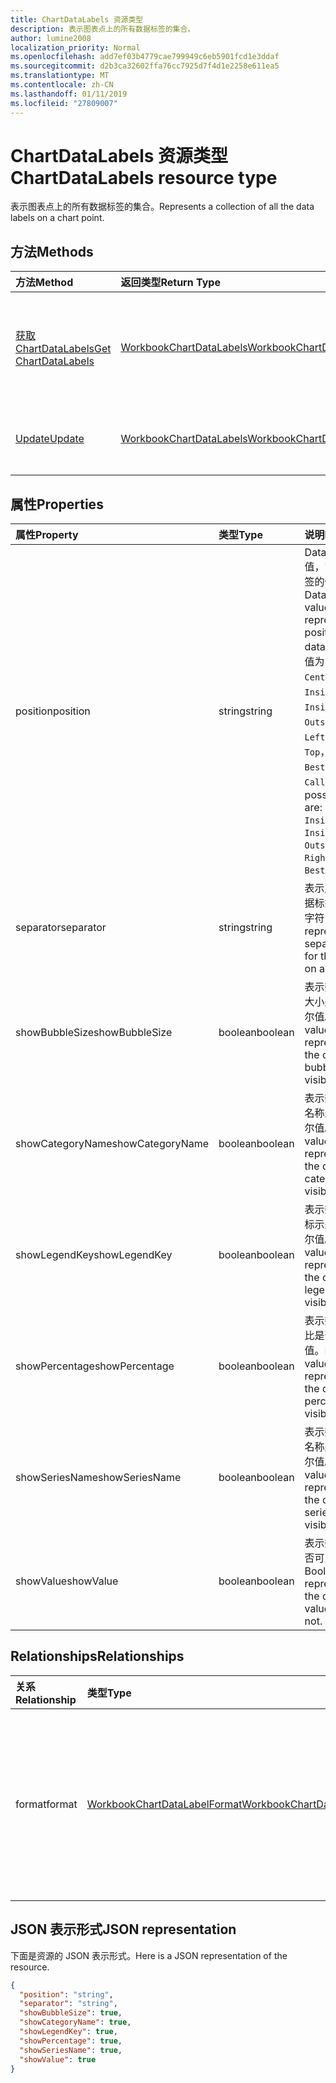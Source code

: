 ```yaml
---
title: ChartDataLabels 资源类型
description: 表示图表点上的所有数据标签的集合。
author: lumine2008
localization_priority: Normal
ms.openlocfilehash: add7ef03b4779cae799949c6eb5901fcd1e3ddaf
ms.sourcegitcommit: d2b3ca32602ffa76cc7925d7f4d1e2258e611ea5
ms.translationtype: MT
ms.contentlocale: zh-CN
ms.lasthandoff: 01/11/2019
ms.locfileid: "27809007"
---
```

# <a name="chartdatalabels-resource-type"></a><span data-ttu-id="f0cae-103">ChartDataLabels 资源类型</span><span class="sxs-lookup"><span data-stu-id="f0cae-103">ChartDataLabels resource type</span></span>

<span data-ttu-id="f0cae-104">表示图表点上的所有数据标签的集合。</span><span class="sxs-lookup"><span data-stu-id="f0cae-104">Represents a collection of all the data labels on a chart point.</span></span>


## <a name="methods"></a><span data-ttu-id="f0cae-105">方法</span><span class="sxs-lookup"><span data-stu-id="f0cae-105">Methods</span></span>

| <span data-ttu-id="f0cae-106">方法</span><span class="sxs-lookup"><span data-stu-id="f0cae-106">Method</span></span>           | <span data-ttu-id="f0cae-107">返回类型</span><span class="sxs-lookup"><span data-stu-id="f0cae-107">Return Type</span></span>    |<span data-ttu-id="f0cae-108">说明</span><span class="sxs-lookup"><span data-stu-id="f0cae-108">Description</span></span>|
|:---------------|:--------|:----------|
|[<span data-ttu-id="f0cae-109">获取 ChartDataLabels</span><span class="sxs-lookup"><span data-stu-id="f0cae-109">Get ChartDataLabels</span></span>](../api/chartdatalabels-get.md) | [<span data-ttu-id="f0cae-110">WorkbookChartDataLabels</span><span class="sxs-lookup"><span data-stu-id="f0cae-110">WorkbookChartDataLabels</span></span>](chartdatalabels.md) |<span data-ttu-id="f0cae-111">读取 chartDataLabels 对象的属性和关系。</span><span class="sxs-lookup"><span data-stu-id="f0cae-111">Read properties and relationships of chartDataLabels object.</span></span>|
|[<span data-ttu-id="f0cae-112">Update</span><span class="sxs-lookup"><span data-stu-id="f0cae-112">Update</span></span>](../api/chartdatalabels-update.md) | [<span data-ttu-id="f0cae-113">WorkbookChartDataLabels</span><span class="sxs-lookup"><span data-stu-id="f0cae-113">WorkbookChartDataLabels</span></span>](chartdatalabels.md) |<span data-ttu-id="f0cae-114">更新 ChartDataLabels 对象</span><span class="sxs-lookup"><span data-stu-id="f0cae-114">Update ChartDataLabels object.</span></span> |

## <a name="properties"></a><span data-ttu-id="f0cae-115">属性</span><span class="sxs-lookup"><span data-stu-id="f0cae-115">Properties</span></span>
| <span data-ttu-id="f0cae-116">属性</span><span class="sxs-lookup"><span data-stu-id="f0cae-116">Property</span></span>     | <span data-ttu-id="f0cae-117">类型</span><span class="sxs-lookup"><span data-stu-id="f0cae-117">Type</span></span>   |<span data-ttu-id="f0cae-118">说明</span><span class="sxs-lookup"><span data-stu-id="f0cae-118">Description</span></span>|
|:---------------|:--------|:----------|
|<span data-ttu-id="f0cae-119">position</span><span class="sxs-lookup"><span data-stu-id="f0cae-119">position</span></span>|<span data-ttu-id="f0cae-120">string</span><span class="sxs-lookup"><span data-stu-id="f0cae-120">string</span></span>|<span data-ttu-id="f0cae-121">DataLabelPosition 值，它代表数据标签的位置。</span><span class="sxs-lookup"><span data-stu-id="f0cae-121">DataLabelPosition value that represents the position of the data label.</span></span> <span data-ttu-id="f0cae-122">可能的值为： `None`， `Center`， `InsideEnd`， `InsideBase`， `OutsideEnd`， `Left`， `Right`， `Top`， `Bottom`， `BestFit`， `Callout`。</span><span class="sxs-lookup"><span data-stu-id="f0cae-122">The possible values are: `None`, `Center`, `InsideEnd`, `InsideBase`, `OutsideEnd`, `Left`, `Right`, `Top`, `Bottom`, `BestFit`, `Callout`.</span></span>|
|<span data-ttu-id="f0cae-123">separator</span><span class="sxs-lookup"><span data-stu-id="f0cae-123">separator</span></span>|<span data-ttu-id="f0cae-124">string</span><span class="sxs-lookup"><span data-stu-id="f0cae-124">string</span></span>|<span data-ttu-id="f0cae-125">表示用于图表中数据标签的分隔符的字符串。</span><span class="sxs-lookup"><span data-stu-id="f0cae-125">String representing the separator used for the data labels on a chart.</span></span>|
|<span data-ttu-id="f0cae-126">showBubbleSize</span><span class="sxs-lookup"><span data-stu-id="f0cae-126">showBubbleSize</span></span>|<span data-ttu-id="f0cae-127">boolean</span><span class="sxs-lookup"><span data-stu-id="f0cae-127">boolean</span></span>|<span data-ttu-id="f0cae-128">表示数据标签气泡大小是否可见的布尔值。</span><span class="sxs-lookup"><span data-stu-id="f0cae-128">Boolean value representing if the data label bubble size is visible or not.</span></span>|
|<span data-ttu-id="f0cae-129">showCategoryName</span><span class="sxs-lookup"><span data-stu-id="f0cae-129">showCategoryName</span></span>|<span data-ttu-id="f0cae-130">boolean</span><span class="sxs-lookup"><span data-stu-id="f0cae-130">boolean</span></span>|<span data-ttu-id="f0cae-131">表示数据标签类别名称是否可见的布尔值。</span><span class="sxs-lookup"><span data-stu-id="f0cae-131">Boolean value representing if the data label category name is visible or not.</span></span>|
|<span data-ttu-id="f0cae-132">showLegendKey</span><span class="sxs-lookup"><span data-stu-id="f0cae-132">showLegendKey</span></span>|<span data-ttu-id="f0cae-133">boolean</span><span class="sxs-lookup"><span data-stu-id="f0cae-133">boolean</span></span>|<span data-ttu-id="f0cae-134">表示数据标签图例标示是否可见的布尔值。</span><span class="sxs-lookup"><span data-stu-id="f0cae-134">Boolean value representing if the data label legend key is visible or not.</span></span>|
|<span data-ttu-id="f0cae-135">showPercentage</span><span class="sxs-lookup"><span data-stu-id="f0cae-135">showPercentage</span></span>|<span data-ttu-id="f0cae-136">boolean</span><span class="sxs-lookup"><span data-stu-id="f0cae-136">boolean</span></span>|<span data-ttu-id="f0cae-137">表示数据标签百分比是否可见的布尔值。</span><span class="sxs-lookup"><span data-stu-id="f0cae-137">Boolean value representing if the data label percentage is visible or not.</span></span>|
|<span data-ttu-id="f0cae-138">showSeriesName</span><span class="sxs-lookup"><span data-stu-id="f0cae-138">showSeriesName</span></span>|<span data-ttu-id="f0cae-139">boolean</span><span class="sxs-lookup"><span data-stu-id="f0cae-139">boolean</span></span>|<span data-ttu-id="f0cae-140">表示数据标签系列名称是否可见的布尔值。</span><span class="sxs-lookup"><span data-stu-id="f0cae-140">Boolean value representing if the data label series name is visible or not.</span></span>|
|<span data-ttu-id="f0cae-141">showValue</span><span class="sxs-lookup"><span data-stu-id="f0cae-141">showValue</span></span>|<span data-ttu-id="f0cae-142">boolean</span><span class="sxs-lookup"><span data-stu-id="f0cae-142">boolean</span></span>|<span data-ttu-id="f0cae-143">表示数据标签值是否可见的布尔值。</span><span class="sxs-lookup"><span data-stu-id="f0cae-143">Boolean value representing if the data label value is visible or not.</span></span>|

## <a name="relationships"></a><span data-ttu-id="f0cae-144">Relationships</span><span class="sxs-lookup"><span data-stu-id="f0cae-144">Relationships</span></span>
| <span data-ttu-id="f0cae-145">关系</span><span class="sxs-lookup"><span data-stu-id="f0cae-145">Relationship</span></span> | <span data-ttu-id="f0cae-146">类型</span><span class="sxs-lookup"><span data-stu-id="f0cae-146">Type</span></span>   |<span data-ttu-id="f0cae-147">说明</span><span class="sxs-lookup"><span data-stu-id="f0cae-147">Description</span></span>|
|:---------------|:--------|:----------|
|<span data-ttu-id="f0cae-148">format</span><span class="sxs-lookup"><span data-stu-id="f0cae-148">format</span></span>|[<span data-ttu-id="f0cae-149">WorkbookChartDataLabelFormat</span><span class="sxs-lookup"><span data-stu-id="f0cae-149">WorkbookChartDataLabelFormat</span></span>](chartdatalabelformat.md)|<span data-ttu-id="f0cae-p102">表示图表数据标签的格式，包括填充和字体格式。只读。</span><span class="sxs-lookup"><span data-stu-id="f0cae-p102">Represents the format of chart data labels, which includes fill and font formatting. Read-only.</span></span>|

## <a name="json-representation"></a><span data-ttu-id="f0cae-152">JSON 表示形式</span><span class="sxs-lookup"><span data-stu-id="f0cae-152">JSON representation</span></span>

<span data-ttu-id="f0cae-153">下面是资源的 JSON 表示形式。</span><span class="sxs-lookup"><span data-stu-id="f0cae-153">Here is a JSON representation of the resource.</span></span>

<!--{
  "blockType": "resource",
  "baseType": "microsoft.graph.entity",
  "optionalProperties": [],
  "@odata.type": "microsoft.graph.workbookChartDataLabels"
}-->

```json
{
  "position": "string",
  "separator": "string",
  "showBubbleSize": true,
  "showCategoryName": true,
  "showLegendKey": true,
  "showPercentage": true,
  "showSeriesName": true,
  "showValue": true
}

```

<!-- uuid: 8fcb5dbc-d5aa-4681-8e31-b001d5168d79
2015-10-25 14:57:30 UTC -->
<!-- {
  "type": "#page.annotation",
  "description": "ChartDataLabels resource",
  "keywords": "",
  "section": "documentation",
  "tocPath": ""
}-->
